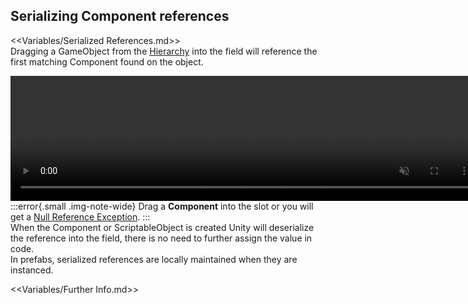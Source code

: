 ## Serializing Component references
<<Variables/Serialized References.md>>  
Dragging a GameObject from the [Hierarchy](https://docs.unity3d.com/Manual/Hierarchy.html) into the field will reference the first matching Component found on the object.

<video width="750" height="200" autoplay loop muted><source type="video/webm" src="https://help.vertx.xyz/Video/inspector-references.webm"></video>  
:::error{.small .img-note-wide}
Drag a **Component** into the slot or you will get a [Null Reference Exception](../../Common%20Errors/Runtime%20Exceptions/NullReferenceException.md).
:::  
When the Component or ScriptableObject is created Unity will deserialize the reference into the field, there is no need to further assign the value in code.  
In prefabs, serialized references are locally maintained when they are instanced.  

<<Variables/Further Info.md>>